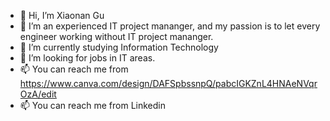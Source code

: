 - 👋 Hi, I’m Xiaonan Gu
- 👀 I’m an experienced IT project mananger, and my passion is to let every engineer working without IT project mananger.
- 🌱 I’m currently studying Information Technology
- 💞️ I’m looking for jobs in IT areas.
- 📫 You can reach me from https://www.canva.com/design/DAFSpbssnpQ/pabcIGKZnL4HNAeNVqrOzA/edit
- 📫 You can reach me from Linkedin
<!---
pipeapplenan/pipeapplenan is a ✨ special ✨ repository because its `README.md` (this file) appears on your GitHub profile.
You can click the Preview link to take a look at your changes.
--->


